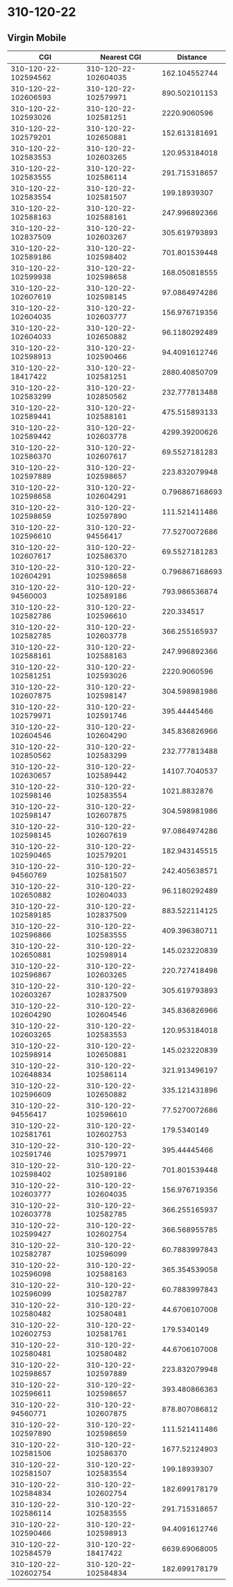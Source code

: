 # 310-120-22
## Virgin Mobile


| CGI | Nearest CGI | Distance |
|-----|-------------|----------|
| 310-120-22-102594562 | 310-120-22-102604035 | 162.104552744 |
| 310-120-22-102606593 | 310-120-22-102579971 | 890.502101153 |
| 310-120-22-102593026 | 310-120-22-102581251 | 2220.9060596 |
| 310-120-22-102579201 | 310-120-22-102650881 | 152.613181691 |
| 310-120-22-102583553 | 310-120-22-102603265 | 120.953184018 |
| 310-120-22-102583555 | 310-120-22-102586114 | 291.715318657 |
| 310-120-22-102583554 | 310-120-22-102581507 | 199.18939307 |
| 310-120-22-102588163 | 310-120-22-102588161 | 247.996892366 |
| 310-120-22-102837509 | 310-120-22-102603267 | 305.619793893 |
| 310-120-22-102589186 | 310-120-22-102598402 | 701.801539448 |
| 310-120-22-102599938 | 310-120-22-102598658 | 168.050818555 |
| 310-120-22-102607619 | 310-120-22-102598145 | 97.0864974286 |
| 310-120-22-102604035 | 310-120-22-102603777 | 156.976719356 |
| 310-120-22-102604033 | 310-120-22-102650882 | 96.1180292489 |
| 310-120-22-102598913 | 310-120-22-102590466 | 94.4091612746 |
| 310-120-22-18417422 | 310-120-22-102581251 | 2880.40850709 |
| 310-120-22-102583299 | 310-120-22-102850562 | 232.777813488 |
| 310-120-22-102589441 | 310-120-22-102588161 | 475.515893133 |
| 310-120-22-102589442 | 310-120-22-102603778 | 4299.39200626 |
| 310-120-22-102586370 | 310-120-22-102607617 | 69.5527181283 |
| 310-120-22-102597889 | 310-120-22-102598657 | 223.832079948 |
| 310-120-22-102598658 | 310-120-22-102604291 | 0.796867168693 |
| 310-120-22-102598659 | 310-120-22-102597890 | 111.521411486 |
| 310-120-22-102596610 | 310-120-22-94556417 | 77.5270072686 |
| 310-120-22-102607617 | 310-120-22-102586370 | 69.5527181283 |
| 310-120-22-102604291 | 310-120-22-102598658 | 0.796867168693 |
| 310-120-22-94560003 | 310-120-22-102589186 | 793.986536874 |
| 310-120-22-102582786 | 310-120-22-102596610 | 220.334517 |
| 310-120-22-102582785 | 310-120-22-102603778 | 366.255165937 |
| 310-120-22-102588161 | 310-120-22-102588163 | 247.996892366 |
| 310-120-22-102581251 | 310-120-22-102593026 | 2220.9060596 |
| 310-120-22-102607875 | 310-120-22-102598147 | 304.598981986 |
| 310-120-22-102579971 | 310-120-22-102591746 | 395.44445466 |
| 310-120-22-102604546 | 310-120-22-102604290 | 345.836826966 |
| 310-120-22-102850562 | 310-120-22-102583299 | 232.777813488 |
| 310-120-22-102630657 | 310-120-22-102589442 | 14107.7040537 |
| 310-120-22-102598146 | 310-120-22-102583554 | 1021.8832876 |
| 310-120-22-102598147 | 310-120-22-102607875 | 304.598981986 |
| 310-120-22-102598145 | 310-120-22-102607619 | 97.0864974286 |
| 310-120-22-102590465 | 310-120-22-102579201 | 182.943145515 |
| 310-120-22-94560769 | 310-120-22-102581507 | 242.405638571 |
| 310-120-22-102650882 | 310-120-22-102604033 | 96.1180292489 |
| 310-120-22-102589185 | 310-120-22-102837509 | 883.522114125 |
| 310-120-22-102596866 | 310-120-22-102583555 | 409.396380711 |
| 310-120-22-102650881 | 310-120-22-102598914 | 145.023220839 |
| 310-120-22-102596867 | 310-120-22-102603265 | 220.727418498 |
| 310-120-22-102603267 | 310-120-22-102837509 | 305.619793893 |
| 310-120-22-102604290 | 310-120-22-102604546 | 345.836826966 |
| 310-120-22-102603265 | 310-120-22-102583553 | 120.953184018 |
| 310-120-22-102598914 | 310-120-22-102650881 | 145.023220839 |
| 310-120-22-102648834 | 310-120-22-102586114 | 321.913496197 |
| 310-120-22-102596609 | 310-120-22-102650882 | 335.121431896 |
| 310-120-22-94556417 | 310-120-22-102596610 | 77.5270072686 |
| 310-120-22-102581761 | 310-120-22-102602753 | 179.5340149 |
| 310-120-22-102591746 | 310-120-22-102579971 | 395.44445466 |
| 310-120-22-102598402 | 310-120-22-102589186 | 701.801539448 |
| 310-120-22-102603777 | 310-120-22-102604035 | 156.976719356 |
| 310-120-22-102603778 | 310-120-22-102582785 | 366.255165937 |
| 310-120-22-102599427 | 310-120-22-102602754 | 366.568955785 |
| 310-120-22-102582787 | 310-120-22-102596099 | 60.7883997843 |
| 310-120-22-102596098 | 310-120-22-102588163 | 365.354539058 |
| 310-120-22-102596099 | 310-120-22-102582787 | 60.7883997843 |
| 310-120-22-102580482 | 310-120-22-102580481 | 44.6706107008 |
| 310-120-22-102602753 | 310-120-22-102581761 | 179.5340149 |
| 310-120-22-102580481 | 310-120-22-102580482 | 44.6706107008 |
| 310-120-22-102598657 | 310-120-22-102597889 | 223.832079948 |
| 310-120-22-102596611 | 310-120-22-102598657 | 393.480866363 |
| 310-120-22-94560771 | 310-120-22-102607875 | 878.807086812 |
| 310-120-22-102597890 | 310-120-22-102598659 | 111.521411486 |
| 310-120-22-102581506 | 310-120-22-102586370 | 1677.52124903 |
| 310-120-22-102581507 | 310-120-22-102583554 | 199.18939307 |
| 310-120-22-102584834 | 310-120-22-102602754 | 182.699178179 |
| 310-120-22-102586114 | 310-120-22-102583555 | 291.715318657 |
| 310-120-22-102590466 | 310-120-22-102598913 | 94.4091612746 |
| 310-120-22-102584579 | 310-120-22-18417422 | 6639.69068005 |
| 310-120-22-102602754 | 310-120-22-102584834 | 182.699178179 |

